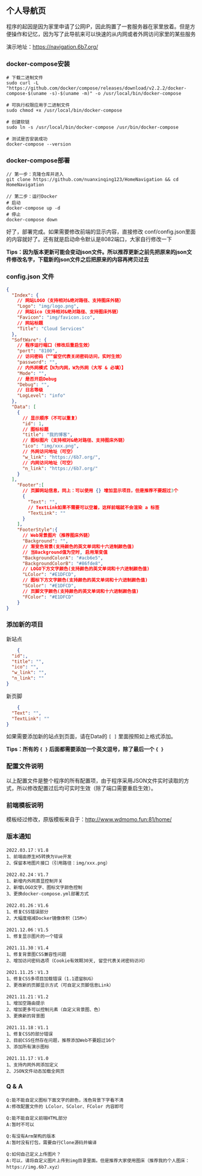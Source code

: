## 个人导航页

程序的起因是因为家里申请了公网IP，因此购置了一套服务器在家里放着。但是方便操作和记忆，因为写了此导航来可以快速的从内网或者外网访问家里的某些服务

演示地址：https://navigation.6b7.org/

### docker-compose安装

```shell
# 下载二进制文件
sudo curl -L "https://github.com/docker/compose/releases/download/v2.2.2/docker-compose-$(uname -s)-$(uname -m)" -o /usr/local/bin/docker-compose

# 可执行权限应用于二进制文件
sudo chmod +x /usr/local/bin/docker-compose

# 创建软链
sudo ln -s /usr/local/bin/docker-compose /usr/bin/docker-compose

# 测试是否安装成功
docker-compose --version
```

### docker-compose部署

```text
// 第一步：克隆仓库并进入
git clone https://github.com/nuanxinqing123/HomeNavigation && cd HomeNavigation

// 第二步：运行Docker
# 启动
docker-compose up -d
# 停止
docker-compose down
```

好了，部署完成。如果需要修改前端的显示内容，直接修改 conf/config.json里面的内容就好了。还有就是启动命令默认是8082端口，大家自行修改一下

**Tips：因为版本更新可能会变动json文件。所以推荐更新之前先把原来的json文件修改名字，下载新的json文件之后把原来的内容再拷贝过去**

### config.json 文件

```json
{
  "Index": {
    // 网站LOGO（支持相对&绝对路径、支持图床外链）
    "Logo": "img/logo.png",
    // 网站ico（支持相对&绝对路径、支持图床外链）
    "Favicon": "img/favicon.ico",
    // 网站标题
    "Title": "Cloud Services"
  },
  "SoftWare": {
    // 程序运行端口（修改后重启生效）      
    "port": "8100",
    // 访问密码（“”留空代表关闭密码访问，实时生效）
    "password": "",
    // 内外网模式【N为内网，W为外网（大写 & 必填）】
    "Mode": "",
    // 是否开启Debug
    "Debug": "",
    // 日志等级
    "LogLevel": "info"
  },
  "Data": [
    {
      // 显示顺序（不可以重复）   
      "id": 1,
      // 图标标题
      "title": "我的博客",
      // 图标图片（支持相对&绝对路径、支持图床外链）
      "ico": "img/xxx.png",
      // 外网访问地址（可空）
      "w_link": "https://6b7.org/",
      // 内网访问地址（可空）  
      "n_link": "https://6b7.org/"
    }
  ],
    "Footer":[
      // 页脚网站信息，同上：可以使用 {} 增加显示项目，但是推荐不要超过3个
      {
        "Text": "",
        // TextLink如果不需要可以空着，这样前端就不会渲染 a 标签
        "TextLink": ""
      }
    ],
    "FooterStyle":{
      // Web背景图片（推荐图床外链）
      "Background": "",
      // 渐变色背景(支持颜色的英文单词和十六进制颜色值)
      // 当Background值为空时, 启用渐变值
      "BackgroundColorA": "#acb6e5",
      "BackgroundColorB": "#86fde8",
      // LOGO下方文字颜色(支持颜色的英文单词和十六进制颜色值)
      "LColor": "#E1DFCD",
      // 图标下方文字颜色(支持颜色的英文单词和十六进制颜色值)
      "SColor": "#E1DFCD",
      // 页脚文字颜色(支持颜色的英文单词和十六进制颜色值)
      "FColor": "#E1DFCD"
    }
}
```

### 添加新的项目

新站点

```json
    {
  "id":,
  "title": "",
  "ico": "",
  "w_link": "",
  "n_link": ""
}
```

新页脚

```json
    {
  "Text": "",
  "TextLink": ""
}
```

如果需要添加新的站点到页面，请在Data的 `[ ]` 里面按照如上格式添加。

**Tips：所有的 `{ }` 后面都需要添加一个英文逗号，除了最后一个 `{ }`**

### 配置文件说明

以上配置文件是整个程序的所有配置项，由于程序采用JSON文件实时读取的方式，所以修改配置过后均可实时生效（除了端口需要重启生效）。

### 前端模板说明

模板经过修改，原版模板来自于：http://www.wdmomo.fun:81/home/

### 版本通知

```text
2022.03.17：V1.8
1、前端由原生H5转换为Vue开发
2、保留本地图片接口（引用路径：img/xxx.png）

2022.02.24：V1.7
1、新增内外网首显控制开关
2、新增LOGO文字、图标文字颜色控制
3、更换docker-compose.yml部署方式

2022.01.26：V1.6
1、修复CSS错误部分
2、大幅度缩减Docker镜像体积（15M+）

2021.12.06：V1.5
1、修复显示图片的一个错误

2021.11.30：V1.4
1、修复背景图CSS兼容性问题
2、增加访问密码选项（Cookie有效期30天, 留空代表关闭密码访问）

2021.11.25：V1.3
1、修复CSS多项目加载错误（1.1遗留BUG）
2、更改新的页脚显示方式（可自定义页脚信息Link）

2021.11.21：V1.2
1、增加空路由提示
2、增加更多可以控制元素（自定义背景图、色）
3、更换新的背景图

2021.11.18：V1.1
1、修复CSS的部分错误
2、目前CSS任然存在问题，推荐添加Web不要超过16个
3、添加所有演示图标

2021.11.17：V1.0
1、支持内网外网添加定义
2、JSON文件动态加载全网页
```

### Q & A
```text
Q:能不能自定义图标下面文字的颜色，浅色背景下字看不清
A:修改配置文件的 LColor、SColor、FColor 内容即可

Q:能不能自定义前端HTML部分
A:暂时不可以

Q:有没有Arm架构的版本
A:暂时没有打包，需要自行Clone源码并编译

Q:如何自己定义上传图片？
A:可以，请将自定义图片上传到img目录里面。但是推荐大家使用图床（推荐我的个人图床：https://img.6b7.xyz）
```